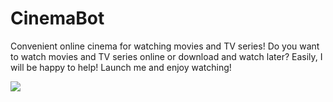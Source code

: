 # CinemaBot
Convenient online cinema for watching movies and TV series!
Do you want to watch movies and TV series online or download and watch later? Easily, I will be happy to help! Launch me and enjoy watching!

![](СinemaBot.jpg)
